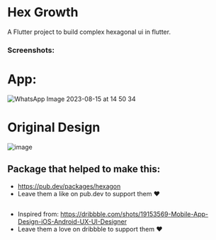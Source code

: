 # Hex Growth

A Flutter project to build complex hexagonal ui in flutter.

### Screenshots:

# App:
![WhatsApp Image 2023-08-15 at 14 50 34](https://github.com/shatanikmahanty/hex_growth/assets/67138059/bba8e211-70f7-4272-bff7-13a2aadc4832)

# Original Design
![image](https://github.com/shatanikmahanty/hex_growth/assets/67138059/3c13ea97-253c-4c03-a0de-7e857de32b11)
 
## Package that helped to make this:

- https://pub.dev/packages/hexagon
- Leave them a like on pub.dev to support them ❤️

## 

- Inspired from: https://dribbble.com/shots/19153569-Mobile-App-Design-iOS-Android-UX-UI-Designer
- Leave them a love on dribbble to support them ❤️
